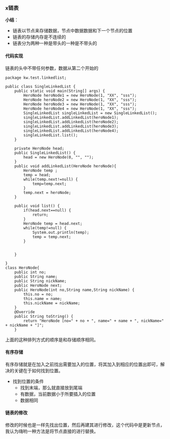 ### x链表

**小结**：

- 链表以节点来存储数据，节点中数据数据和下一个节点的位置
- 链表的存储内存是不连续的
- 链表分为两种一种是带头的一种是不带头的

#### 代码实现

链表的头中不带任何参数，数据从第二个开始的

```
package kw.test.linkedlist;

public class SingleLinkedList {
	public static void main(String[] args) {
		HeroNode heroNode1 = new HeroNode(1, "XX", "sss");
		HeroNode heroNode2 = new HeroNode(1, "XX", "sss");
		HeroNode heroNode3 = new HeroNode(1, "XX", "sss");
		HeroNode heroNode4 = new HeroNode(1, "XX", "sss");
		SingleLinkedList singleLinkedList = new SingleLinkedList();
		singleLinkedList.addLinkedList(heroNode1);
		singleLinkedList.addLinkedList(heroNode2);
		singleLinkedList.addLinkedList(heroNode3);
		singleLinkedList.addLinkedList(heroNode4);
		singleLinkedList.list();
	}
	
	private HeroNode head;
	public SingleLinkedList() {
		head = new HeroNode(0, "", "");
	}
	public void addLinkedList(HeroNode heroNode){
		HeroNode temp ;
		temp = head;
		while(temp.next!=null) {
			temp=temp.next;
		}
		temp.next = heroNode;
	}
	
	public void list() {
		if(head.next==null) {
			return;
		}
		HeroNode temp = head.next;
		while(temp!=null) {
			System.out.println(temp);
			temp = temp.next;
		}
		
		
	}
	
}
class HeroNode{
	public int no;
	public String name;
	public String nickName;
	public HeroNode next;
	public HeroNode(int no,String name,String nickName) {
		this.no = no;
		this.name = name;
		this.nickName = nickName;
	}
	@Override
	public String toString() {
		return "HeroNode [no=" + no + ", name=" + name + ", nickName=" + nickName + "]";
	}

```

上面的这种排列方式的顺序是和存储顺序相同。

#### 有序存储

有序存储就是在加入之前找出需要加入的位置，将其加入到相应的位置出即可，解决的关键在于如何找到位置。

- 找到位置的条件
  - 找到末端，那么就直接放到尾端
  - 有数据，当前数据小于所要插入的位置
  - 数据相同

#### 链表的修改

修改的时候也是一样先找出位置，然后再建其进行修改，这个代码中是更新节点，我认为嗨哟一种方法是将节点直接的进行替换。



